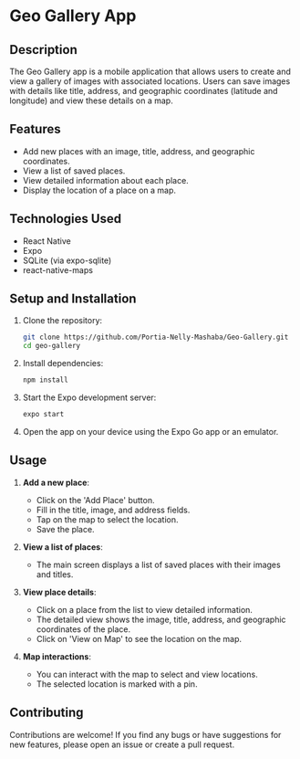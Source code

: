 # Geo Gallery App

## Description
The Geo Gallery app is a mobile application that allows users to create and view a gallery of images with associated locations. Users can save images with details like title, address, and geographic coordinates (latitude and longitude) and view these details on a map.

## Features
- Add new places with an image, title, address, and geographic coordinates.
- View a list of saved places.
- View detailed information about each place.
- Display the location of a place on a map.

## Technologies Used
- React Native
- Expo
- SQLite (via expo-sqlite)
- react-native-maps

## Setup and Installation
1. Clone the repository:
   ```bash
   git clone https://github.com/Portia-Nelly-Mashaba/Geo-Gallery.git
   cd geo-gallery
   ```

2. Install dependencies:
   ```bash
   npm install
   ```

3. Start the Expo development server:
   ```bash
   expo start
   ```

4. Open the app on your device using the Expo Go app or an emulator.

## Usage
1. **Add a new place**:
   - Click on the 'Add Place' button.
   - Fill in the title, image, and address fields.
   - Tap on the map to select the location.
   - Save the place.

2. **View a list of places**:
   - The main screen displays a list of saved places with their images and titles.

3. **View place details**:
   - Click on a place from the list to view detailed information.
   - The detailed view shows the image, title, address, and geographic coordinates of the place.
   - Click on 'View on Map' to see the location on the map.

4. **Map interactions**:
   - You can interact with the map to select and view locations.
   - The selected location is marked with a pin.

## Contributing
Contributions are welcome! If you find any bugs or have suggestions for new features, please open an issue or create a pull request.

